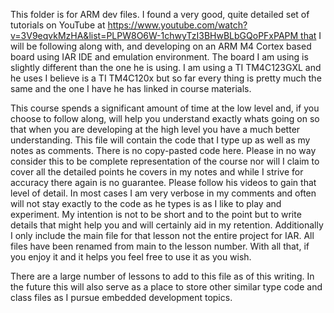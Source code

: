 This folder is for ARM dev files. I found a very good, quite detailed set of tutorials on YouTube at https://www.youtube.com/watch?v=3V9eqvkMzHA&list=PLPW8O6W-1chwyTzI3BHwBLbGQoPFxPAPM that I will be following along with, and developing on an ARM M4 Cortex based board using IAR IDE and emulation environment. The board I am using is slightly different than the one he is using. I am using a TI TM4C123GXL and he uses I believe is a TI TM4C120x but so far every thing is pretty much the same and the one I have he has linked in course materials.

This course spends a significant amount of time at the low level and, if you choose to follow along, will help you understand exactly whats going on so that when you are developing at the high level you have a much better understanding. This file will contain the code that I type up as well as my notes as comments. There is no copy-pasted code here. Please in no way consider this to be complete representation of the course nor will I claim to cover all the detailed points he covers in my notes and while I strive for accuracy there again is no guarantee. Please follow his videos to gain that level of detail.  In most cases I am very verbose in my comments and often will not stay exactly to the code as he types is as I like to play and experiment. My intention is not to be short and to the point but to write details that might help you and will certainly aid in my retention.  Additionally I only include the main file for that lesson not the entire project for IAR. All files have been renamed from main to the lesson number. With all that, if you enjoy it and it helps you feel free to use it as you wish.

There are a large number of lessons to add to this file as of this writing. In the future this will also serve as a place to store other similar type code and class files as I pursue embedded development topics.
